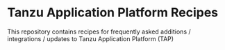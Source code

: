 # Tanzu Application Platform Recipes
This repository contains recipes for frequently asked additions / integrations / updates to Tanzu Application Platform (TAP)
